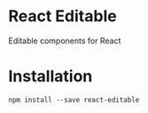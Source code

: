# React Editable
Editable components for React

# Installation
```
npm install --save react-editable
```
